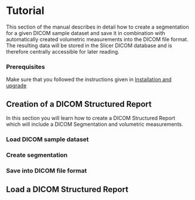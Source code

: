# Tutorial

This section of the manual describes in detail how to create a segmentation for a given DICOM sample dataset and save it in combination with automatically created volumetric measurements into the DICOM file format. The resulting data will be stored in the Slicer DICOM database and is therefore centrally accessible for later reading.

### Prerequisites

Make sure that you followed the instructions given in [Installation and upgrade](install.md)

## Creation of a DICOM Structured Report

In this section you will learn how to create a DICOM Structured Report which will include a DICOM Segmentation and volumetric measurements.



### Load DICOM sample dataset


### Create segmentation

### Save into DICOM file format

## Load a DICOM Structured Report